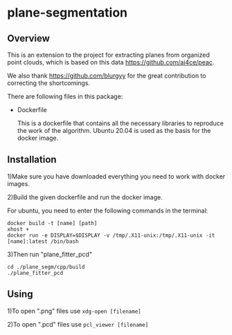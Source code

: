 plane-segmentation
==================

Overview
--------

This is an extension to the project for extracting planes from organized point clouds, which is based on this data https://github.com/ai4ce/peac. 

We also thank https://github.com/blurgyy for the great contribution to correcting the shortcomings.

There are following files in this package:
  * Dockerfile
     
     This is a dockerfile that contains all the necessary libraries to reproduce the work of the algorithm. Ubuntu 20.04 is used as the basis for the docker image.

Installation
------------

1)Make sure you have downloaded everything you need to work with docker images.

2)Build the given dockerfile and run the docker image.
  
  For ubuntu, you need to enter the following commands in the terminal:
  
  ```
  docker build -t [name] [path] 
  xhost +
  docker run -e DISPLAY=$DISPLAY -v /tmp/.X11-unix:/tmp/.X11-unix -it [name]:latest /bin/bash
  ```

3)Then run "plane_fitter_pcd"
  
  ```
  cd ./plane_segm/cpp/build
  ./plane_fitter_pcd
  ```

Using
-----

1)To open ".png" files use ```xdg-open [filename]```

2)To open ".pcd" files use ```pcl_viewer [filename]```
  
